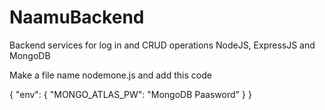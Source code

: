 # NaamuBackend
Backend services for log in and CRUD operations
NodeJS, ExpressJS and MongoDB

Make a file name nodemone.js and add this code

{
    "env": {
        "MONGO_ATLAS_PW": "MongoDB Paasword"
    }
}
